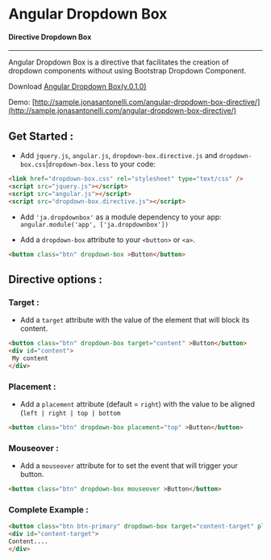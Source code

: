 # Angular Dropdown Box

#### Directive Dropdown Box
---
Angular Dropdown Box is a directive that facilitates the creation of dropdown components without using Bootstrap Dropdown Component.

Download [Angular Dropdown Box(v.0.1.0)](http://jonasantonelli.github.io/angular-dropdown-box-directive/)

Demo: [http://sample.jonasantonelli.com/angular-dropdown-box-directive/](http://sample.jonasantonelli.com/angular-dropdown-box-directive/)


## Get Started :

 - Add `jquery.js`, `angular.js`, `dropdown-box.directive.js` and `dropdown-box.css`|`dropdown-box.less` to your code:
```html
<link href="dropdown-box.css" rel="stylesheet" type="text/css" />
<script src="jquery.js"></script>
<script src="angular.js"></script>
<script src="dropdown-box.directive.js"></script>
```
 - Add `'ja.dropdownbox'` as a module dependency to your app: `angular.module('app', ['ja.dropdownbox'])`

 - Add a `dropdown-box` attribute to your `<button>` or  `<a>`.
```html
<button class="btn" dropdown-box >Button</button>
```

## Directive options :

### Target :
 - Add a `target` attribute with the value of the element that will block its content.
```html
<button class="btn" dropdown-box target="content" >Button</button>
<div id="content">
 My content
</div>
```

### Placement :
 - Add a `placement` attribute (default = `right`) with the value to be aligned (`left | right | top | bottom`
```html
<button class="btn" dropdown-box placement="top" >Button</button>
```

### Mouseover :
 - Add a `mouseover` attribute for to set the event that will trigger your button.
```html
<button class="btn" dropdown-box mouseover >Button</button>
```

### Complete Example :
 ```html
<button class="btn btn-primary" dropdown-box target="content-target" placement="left" mouseover >Button</button>
<div id="content-target">
Content....
</div>
```

